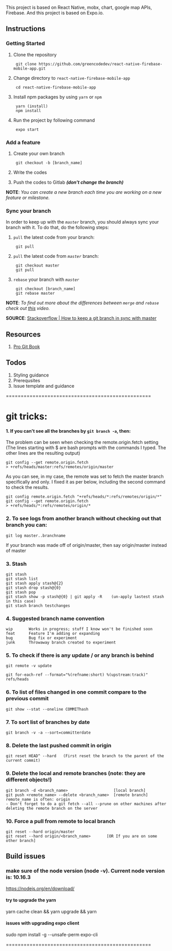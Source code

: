 This project is based on React Native, mobx, chart, google map APIs, Firebase.
And this project is based on Expo.io.

## Instructions

### Getting Started

1. Clone the repository

		git clone https://github.com/greencodedev/react-native-firebase-mobile-app.git
	
2. Change directory to `react-native-firebase-mobile-app`
	
		cd react-native-firebase-mobile-app
	
3. Install npm packages by using `yarn` or `npm`

		yarn (install)
		npm install
	
4. Run the project by following command

		expo start
		
		
### Add a feature

1. Create your own branch

		git checkout -b [branch_name]

2. Write the codes
3. Push the codes to Gitlab ***(don't change the branch)***

**NOTE**: *You can create a new branch each time you are working on a new feature or milestone.*

### Sync your branch

In order to keep up with the *`master`* branch, you should always sync your branch with it. To do that, do the following steps:

1. `pull` the latest code from your branch:

		git pull

1. `pull` the latest code from *`master`* branch:

		git checkout master
		git pull
		
2. `rebase` your branch with *`master`*

		git checkout [branch_name]
		git rebase master

**NOTE**: *To find out more about the differences between `merge` and `rebase` check out [this](https://www.youtube.com/watch?v=TymF3DpidJ8) video.*

**SOURCE**: [Stackoverflow | How to keep a git branch in sync with master](https://stackoverflow.com/questions/16329776/how-to-keep-a-git-branch-in-sync-with-master)

## Resources

1. [Pro Git Book](https://git-scm.com/book/en/v2) 

## Todos

1. Styling guidance
2. Prerequsites
3. Issue template and guidance

=================================================

# git tricks:

#### 1. If you can't see all the branches by `git branch -a`, then:
The problem can be seen when checking the remote.origin.fetch setting
(The lines starting with $ are bash prompts with the commands I typed. The other lines are the resulting output)

	git config --get remote.origin.fetch
	> +refs/heads/master:refs/remotes/origin/master

As you can see, in my case, the remote was set to fetch the master branch specifically and only. I fixed it as per below, including the second command to check the results.

	git config remote.origin.fetch "+refs/heads/*:refs/remotes/origin/*"
	git config --get remote.origin.fetch
	> +refs/heads/*:refs/remotes/origin/*

### 2. To see logs from another branch without checking out that branch you can:
	git log master..branchname
If your branch was made off of origin/master, then say origin/master instead of master

### 3. Stash
    git stash
    git stash list   
    git stash apply stash@{2}
    git stash drop stash@{0}
    git stash pop
    git stash show -p stash@{0} | git apply -R    (un-apply lastest stash in this case)
    git stash branch testchanges
    
### 4. Suggested branch name convention

    wip       Works in progress; stuff I know won't be finished soon
    feat      Feature I'm adding or expanding
    bug       Bug fix or experiment
    junk      Throwaway branch created to experiment
    
### 5. To check if there is any update / or any branch is behind
    
    git remote -v update

    git for-each-ref --format="%(refname:short) %(upstream:track)" refs/heads

### 6. To list of files changed in one commit compare to the previous commit 

    git show --stat --oneline COMMIThash

### 7. To sort list of branches by date 

    git branch -v -a --sort=committerdate

### 8. Delete the last pushed commit in origin
    git reset HEAD^ --hard   (First reset the branch to the parent of the current commit)

### 9. Delete the local and remote branches (note: they are different objects!)
    git branch -d <branch_name>                    [local branch]
    git push <remote_name> --delete <branch_name>  [remote branch] remote_name is often: origin
    - Don't forget to do a git fetch --all --prune on other machines after deleting the remote branch on the server

### 10. Force a pull from remote to local branch
    git reset --hard origin/master
    git reset --hard origin/<branch_name>       [OR If you are on some other branch]



## Build issues

### make sure of the node version (node -v). Current node version is: 10.16.3  
https://nodejs.org/en/download/


#### try to upgrade the yarn
yarn cache clean && yarn upgrade && yarn

#### issues with upgrading expo client 
sudo npm install -g --unsafe-perm expo-cli

=================================================
